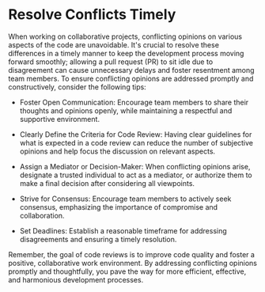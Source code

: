# Resolve Conflicts Timely

When working on collaborative projects, conflicting opinions on various aspects of the code are unavoidable. It's crucial to resolve these differences in a timely manner to keep the development process moving forward smoothly; allowing a pull request (PR) to sit idle due to disagreement can cause unnecessary delays and foster resentment among team members. To ensure conflicting opinions are addressed promptly and constructively, consider the following tips:

- Foster Open Communication: Encourage team members to share their thoughts and opinions openly, while maintaining a respectful and supportive environment.

- Clearly Define the Criteria for Code Review: Having clear guidelines for what is expected in a code review can reduce the number of subjective opinions and help focus the discussion on relevant aspects.

- Assign a Mediator or Decision-Maker: When conflicting opinions arise, designate a trusted individual to act as a mediator, or authorize them to make a final decision after considering all viewpoints.

- Strive for Consensus: Encourage team members to actively seek consensus, emphasizing the importance of compromise and collaboration.

- Set Deadlines: Establish a reasonable timeframe for addressing disagreements and ensuring a timely resolution.

Remember, the goal of code reviews is to improve code quality and foster a positive, collaborative work environment. By addressing conflicting opinions promptly and thoughtfully, you pave the way for more efficient, effective, and harmonious development processes.